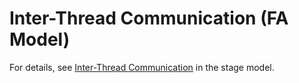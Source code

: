 # Inter-Thread Communication (FA Model)


For details, see [Inter-Thread Communication](thread-model-stage.md) in the stage model.

